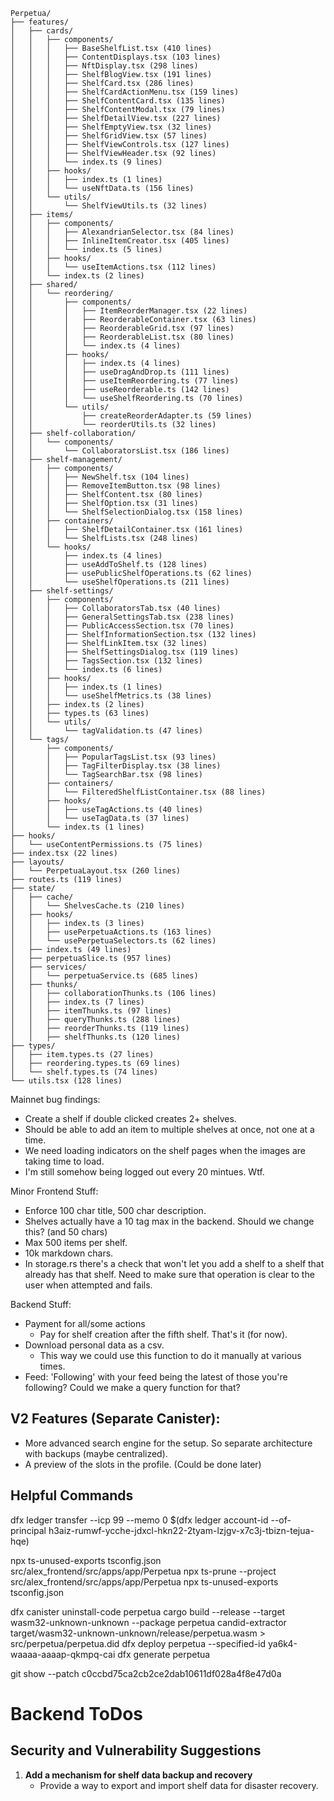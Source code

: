 ```
Perpetua/
├── features/
│   ├── cards/
│   │   ├── components/
│   │   │   ├── BaseShelfList.tsx (410 lines)
│   │   │   ├── ContentDisplays.tsx (103 lines)
│   │   │   ├── NftDisplay.tsx (298 lines)
│   │   │   ├── ShelfBlogView.tsx (191 lines)
│   │   │   ├── ShelfCard.tsx (286 lines)
│   │   │   ├── ShelfCardActionMenu.tsx (159 lines)
│   │   │   ├── ShelfContentCard.tsx (135 lines)
│   │   │   ├── ShelfContentModal.tsx (79 lines)
│   │   │   ├── ShelfDetailView.tsx (227 lines)
│   │   │   ├── ShelfEmptyView.tsx (32 lines)
│   │   │   ├── ShelfGridView.tsx (57 lines)
│   │   │   ├── ShelfViewControls.tsx (127 lines)
│   │   │   ├── ShelfViewHeader.tsx (92 lines)
│   │   │   └── index.ts (9 lines)
│   │   ├── hooks/
│   │   │   ├── index.ts (1 lines)
│   │   │   └── useNftData.ts (156 lines)
│   │   └── utils/
│   │       └── ShelfViewUtils.ts (32 lines)
│   ├── items/
│   │   ├── components/
│   │   │   ├── AlexandrianSelector.tsx (84 lines)
│   │   │   ├── InlineItemCreator.tsx (405 lines)
│   │   │   └── index.ts (5 lines)
│   │   ├── hooks/
│   │   │   └── useItemActions.tsx (112 lines)
│   │   └── index.ts (2 lines)
│   ├── shared/
│   │   └── reordering/
│   │       ├── components/
│   │       │   ├── ItemReorderManager.tsx (22 lines)
│   │       │   ├── ReorderableContainer.tsx (63 lines)
│   │       │   ├── ReorderableGrid.tsx (97 lines)
│   │       │   ├── ReorderableList.tsx (80 lines)
│   │       │   └── index.ts (4 lines)
│   │       ├── hooks/
│   │       │   ├── index.ts (4 lines)
│   │       │   ├── useDragAndDrop.ts (111 lines)
│   │       │   ├── useItemReordering.ts (77 lines)
│   │       │   ├── useReorderable.ts (142 lines)
│   │       │   └── useShelfReordering.ts (70 lines)
│   │       └── utils/
│   │           ├── createReorderAdapter.ts (59 lines)
│   │           └── reorderUtils.ts (32 lines)
│   ├── shelf-collaboration/
│   │   └── components/
│   │       └── CollaboratorsList.tsx (186 lines)
│   ├── shelf-management/
│   │   ├── components/
│   │   │   ├── NewShelf.tsx (104 lines)
│   │   │   ├── RemoveItemButton.tsx (98 lines)
│   │   │   ├── ShelfContent.tsx (80 lines)
│   │   │   ├── ShelfOption.tsx (31 lines)
│   │   │   └── ShelfSelectionDialog.tsx (158 lines)
│   │   ├── containers/
│   │   │   ├── ShelfDetailContainer.tsx (161 lines)
│   │   │   └── ShelfLists.tsx (248 lines)
│   │   └── hooks/
│   │       ├── index.ts (4 lines)
│   │       ├── useAddToShelf.ts (128 lines)
│   │       ├── usePublicShelfOperations.ts (62 lines)
│   │       └── useShelfOperations.ts (211 lines)
│   ├── shelf-settings/
│   │   ├── components/
│   │   │   ├── CollaboratorsTab.tsx (40 lines)
│   │   │   ├── GeneralSettingsTab.tsx (238 lines)
│   │   │   ├── PublicAccessSection.tsx (70 lines)
│   │   │   ├── ShelfInformationSection.tsx (132 lines)
│   │   │   ├── ShelfLinkItem.tsx (32 lines)
│   │   │   ├── ShelfSettingsDialog.tsx (119 lines)
│   │   │   ├── TagsSection.tsx (132 lines)
│   │   │   └── index.ts (6 lines)
│   │   ├── hooks/
│   │   │   ├── index.ts (1 lines)
│   │   │   └── useShelfMetrics.ts (38 lines)
│   │   ├── index.ts (2 lines)
│   │   ├── types.ts (63 lines)
│   │   └── utils/
│   │       └── tagValidation.ts (47 lines)
│   └── tags/
│       ├── components/
│       │   ├── PopularTagsList.tsx (93 lines)
│       │   ├── TagFilterDisplay.tsx (38 lines)
│       │   └── TagSearchBar.tsx (98 lines)
│       ├── containers/
│       │   └── FilteredShelfListContainer.tsx (88 lines)
│       ├── hooks/
│       │   ├── useTagActions.ts (40 lines)
│       │   └── useTagData.ts (37 lines)
│       └── index.ts (1 lines)
├── hooks/
│   └── useContentPermissions.ts (75 lines)
├── index.tsx (22 lines)
├── layouts/
│   └── PerpetuaLayout.tsx (260 lines)
├── routes.ts (119 lines)
├── state/
│   ├── cache/
│   │   └── ShelvesCache.ts (210 lines)
│   ├── hooks/
│   │   ├── index.ts (3 lines)
│   │   ├── usePerpetuaActions.ts (163 lines)
│   │   └── usePerpetuaSelectors.ts (62 lines)
│   ├── index.ts (49 lines)
│   ├── perpetuaSlice.ts (957 lines)
│   ├── services/
│   │   └── perpetuaService.ts (685 lines)
│   ├── thunks/
│   │   ├── collaborationThunks.ts (106 lines)
│   │   ├── index.ts (7 lines)
│   │   ├── itemThunks.ts (97 lines)
│   │   ├── queryThunks.ts (288 lines)
│   │   ├── reorderThunks.ts (119 lines)
│   │   ├── shelfThunks.ts (120 lines)
├── types/
│   ├── item.types.ts (27 lines)
│   ├── reordering.types.ts (69 lines)
│   └── shelf.types.ts (74 lines)
└── utils.tsx (128 lines)
```




Mainnet bug findings: 
- Create a shelf if double clicked creates 2+ shelves.
- Should be able to add an item to multiple shelves at once, not one at a time.
- We need loading indicators on the shelf pages when the images are taking time to load.
- I'm still somehow being logged out every 20 mintues. Wtf.










Minor Frontend Stuff:
- Enforce 100 char title, 500 char description.
- Shelves actually have a 10 tag max in the backend. Should we change this? (and 50 chars)
- Max 500 items per shelf.
- 10k markdown chars.
- In storage.rs there's a check that won't let you add a shelf to a shelf that already has that shelf. Need to make sure that operation is clear to the user when attempted and fails.



Backend Stuff:
- Payment for all/some actions
  - Pay for shelf creation after the fifth shelf. That's it (for now).
- Download personal data as a csv.
  - This way we could use this function to do it manually at various times.
- Feed: 'Following' with your feed being the latest of those you're following? Could we make a query function for that?




 


## V2 Features (Separate Canister):
- More advanced search engine for the setup. So separate architecture with backups (maybe centralized).
- A preview of the slots in the profile. (Could be done later)







## Helpful Commands

dfx ledger transfer --icp 99 --memo 0 $(dfx ledger account-id --of-principal h3aiz-rumwf-ycche-jdxcl-hkn22-2tyam-lzjgv-x7c3j-tbizn-tejua-hqe)


npx ts-unused-exports tsconfig.json src/alex_frontend/src/apps/app/Perpetua
npx ts-prune --project src/alex_frontend/src/apps/app/Perpetua
npx ts-unused-exports tsconfig.json


dfx canister uninstall-code perpetua
cargo build --release --target wasm32-unknown-unknown --package perpetua
candid-extractor target/wasm32-unknown-unknown/release/perpetua.wasm > src/perpetua/perpetua.did
dfx deploy perpetua --specified-id ya6k4-waaaa-aaaap-qkmpq-cai
dfx generate perpetua

git show --patch c0ccbd75ca2cb2ce2dab10611df028a4f8e47d0a










# Backend ToDos

## Security and Vulnerability Suggestions

1. **Add a mechanism for shelf data backup and recovery**
   - Provide a way to export and import shelf data for disaster recovery.